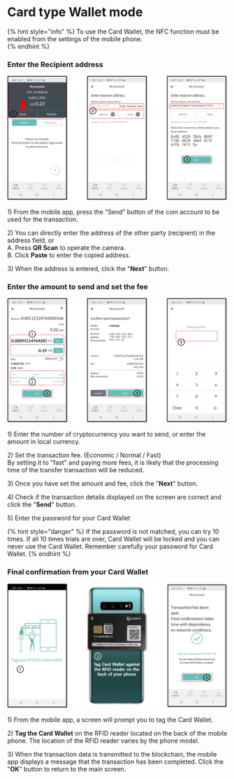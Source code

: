 # Card type Wallet mode

{% hint style="info" %}
To use the Card Wallet, the NFC function must be enabled from the settings of the mobile phone.  
{% endhint %}

### Enter the Recipient address

![](../../.gitbook/assets/mode_cardtype_send_01_en.png)

1\) From the mobile app, press the “Send” button of the coin account to be used for the transaction.

2\) You can directly enter the address of the other party \(recipient\) in the address field, or   
     A. Press **QR Scan** to operate the camera.   
     B. Click **Paste** to enter the copied address.

3\) When the address is entered, click the "**Next**" button.  


### Enter the amount to send and set the fee

![](../../.gitbook/assets/mode_cardtype_send_02_en.png)

1\) Enter the number of cryptocurrency you want to send, or enter the amount in local currency.

2\) Set the transaction fee. \(Economic / Normal / Fast\)   
By setting it to "fast" and paying more fees, it is likely that the processing time of the transfer transaction will be reduced.

3\) Once you have set the amount and fee, click the "**Next**" button.

4\) Check if the transaction details displayed on the screen are correct and click the "**Send**" button.  
  
5\) Enter the password for your Card Wallet

{% hint style="danger" %}
If the password is not matched, you can try 10 times. If all 10 times trials are over, Card Wallet will be locked and you can never use the Card Wallet. Remember carefully your password for Card Wallet.
{% endhint %}

### Final confirmation from your Card Wallet

![](../../.gitbook/assets/mode_cardtype_send_03_en.png)

1\) From the mobile app, a screen will prompt you to tag the Card Wallet.

2\) **Tag the Card Wallet** on the RFID reader located on the back of the mobile phone. The location of the RFID reader varies by the phone model.

3\) When the transaction data is transmitted to the blockchain, the mobile app displays a message that the transaction has been completed. Click the "**OK**" button to return to the main screen.


